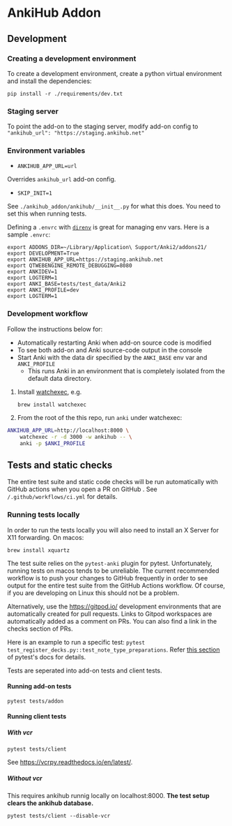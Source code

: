 # AnkiHub Addon

## Development

### Creating a development environment

To create a development environment, create a python virtual environment and
install the dependencies:

```
pip install -r ./requirements/dev.txt
```

### Staging server

To point the add-on to the staging server, modify add-on config to `"ankihub_url": "https://staging.ankihub.net"`

### Environment variables

- `ANKIHUB_APP_URL=url`

Overrides `ankihub_url` add-on config.

- `SKIP_INIT=1`

See `./ankihub_addon/ankihub/__init__.py` for what this does.  You need to set this when running tests.

Defining a `.envrc` with [`direnv`](https://direnv.net/) is great for managing env vars. Here is a sample
`.envrc`:

```
export ADDONS_DIR=~/Library/Application\ Support/Anki2/addons21/
export DEVELOPMENT=True
export ANKIHUB_APP_URL=https://staging.ankihub.net
export QTWEBENGINE_REMOTE_DEBUGGING=8080
export ANKIDEV=1
export LOGTERM=1
export ANKI_BASE=tests/test_data/Anki2
export ANKI_PROFILE=dev
export LOGTERM=1
```

### Development workflow

Follow the instructions below for:
- Automatically restarting Anki when add-on source code is modified
- To see both add-on and Anki source-code output in the console
- Start Anki with the data dir specified by the `ANKI_BASE` env var and `ANKI_PROFILE`
  - This runs Anki in an environment that is completely isolated from the default data directory.

1. Install [watchexec](https://github.com/watchexec/watchexec), e.g.

    ```
    brew install watchexec
    ```

2. From the root of the this repo, run `anki` under watchexec:

```bash
ANKIHUB_APP_URL=http://localhost:8000 \
    watchexec -r -d 3000 -w ankihub -- \
    anki -p $ANKI_PROFILE
```


## Tests and static checks

The entire test suite and static code checks will be run automatically with
GitHub actions when you open a PR on GitHub . See `/.github/workflows/ci.yml`
for details.

### Running tests locally

In order to run the tests locally you will also need to install an X Server for X11 forwarding.
On macos:

```
brew install xquartz
```

The test suite relies on the `pytest-anki` plugin for pytest. Unfortunately,
running tests on macos tends to be unreliable. The current recommended workflow
is to push your changes to GitHub frequently in order to see output for the
entire test suite from the GitHub Actions workflow. Of course, if you are
developing on Linux this should not be a problem.

Alternatively, use the https://gitpod.io/ development environments that are
automatically created for pull requests. Links to Gitpod workspaces are
automatically added as a comment on PRs. You can also find a link in the checks
section of PRs.

Here is an example to run a specific test: `pytest
test_register_decks.py::test_note_type_preparations`. Refer [this
section](https://docs.pytest.org/en/6.2.x/usage.html#specifying-tests-selecting-tests)
of pytest's docs for details.

Tests are seperated into add-on tests and client tests. 

#### Running add-on tests
```
pytest tests/addon
```

#### Running client tests
##### With vcr
```
pytest tests/client
```
See https://vcrpy.readthedocs.io/en/latest/.

##### Without vcr
This requires ankihub runnig locally on localhost:8000. **The test setup clears the ankihub database.**
```
pytest tests/client --disable-vcr
```
